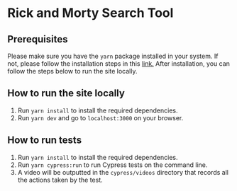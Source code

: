 # Rick and Morty Search Tool

## Prerequisites

Please make sure you have the `yarn` package installed in your system. If not, please follow the installation steps in this [link.](https://classic.yarnpkg.com/lang/en/docs/install/) After installation, you can follow the steps below to run the site locally.

## How to run the site locally

1. Run `yarn install` to install the required dependencies.
2. Run `yarn dev` and go to `localhost:3000` on your browser.

## How to run tests

1. Run `yarn install` to install the required dependencies.
2. Run `yarn cypress:run` to run Cypress tests on the command line.
3. A video will be outputted in the `cypress/videos` directory that records all the actions taken by the test.
